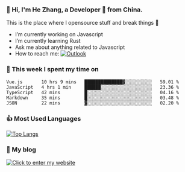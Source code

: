 ### 👋 Hi, I'm He Zhang, a Developer 🚀 from China.

This is the place where I opensource stuff and break things :rofl:

- I’m currently working on Javascript
- I’m currently learning Rust
- Ask me about anything related to Javascript
- How to reach me: [![Outlook](https://img.shields.io/badge/-Outlook-0078D4?style=flat&logo=Microsoft-Outlook&logoColor=white)](mailto:zhanghecool@outlook.com)

### 💪 This week I spent my time on 
<!--START_SECTION:waka-->
```text
Vue.js       10 hrs 9 mins   ██████████████▓░░░░░░░░░░   59.01 % 
JavaScript   4 hrs 1 min     ██████░░░░░░░░░░░░░░░░░░░   23.36 % 
TypeScript   42 mins         █░░░░░░░░░░░░░░░░░░░░░░░░   04.16 % 
Markdown     35 mins         █░░░░░░░░░░░░░░░░░░░░░░░░   03.48 % 
JSON         22 mins         ▓░░░░░░░░░░░░░░░░░░░░░░░░   02.20 % 
```
<!--END_SECTION:waka-->

### 👍 Most Used Languages
[![Top Langs](https://github-readme-stats.vercel.app/api/top-langs/?username=zhanghecool&layout=compact)](https://zhanghe.cool)

### 🌈 My blog 
[![Click to enter my website](https://cdn.jsdelivr.net/gh/zhanghecool/assets/images/gif/zhanghecools.gif)](https://zhanghe.cool)
